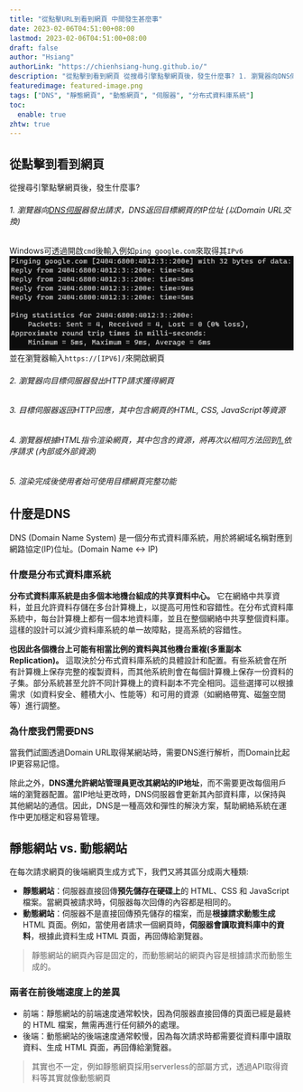 ```yaml
---
title: "從點擊URL到看到網頁 中間發生甚麼事"
date: 2023-02-06T04:51:00+08:00
lastmod: 2023-02-06T04:51:00+08:00
draft: false
author: "Hsiang"
authorLink: "https://chienhsiang-hung.github.io/"
description: "從點擊到看到網頁 從搜尋引擎點擊網頁後，發生什麼事? 1. 瀏覽器向DNS伺服器發出請求，DNS返回目標網頁的IP位址 (以Domain URL交換)"
featuredimage: featured-image.png
tags: ["DNS", "靜態網頁", "動態網頁", "伺服器", "分布式資料庫系統"]
toc:
  enable: true
zhtw: true
---
```

## 從點擊到看到網頁
從搜尋引擎點擊網頁後，發生什麼事?

###### 1. 瀏覽器向[DNS伺服](#什麼是dns)器發出請求，DNS返回目標網頁的IP位址 _(以Domain URL交換)_
Windows可透過開啟`cmd`後輸入例如`ping google.com`來取得其`IPv6`
![CMD Ping](featured-image.png "CMD Ping")
並在瀏覽器輸入`https://[IPV6]/`來開啟網頁
###### 2. 瀏覽器向目標伺服器發出HTTP請求獲得網頁
###### 3. 目標伺服器返回HTTP回應，其中包含網頁的HTML, CSS, JavaScript等資源
###### 4. 瀏覽器根據HTML指令渲染網頁，其中包含的資源，將再次以相同方法回到[1.](#1-瀏覽器向dns伺服器發出請求dns返回目標網頁的ip位址-_以domain-url交換_)依序請求 (內部或外部資源)
###### 5. 渲染完成後使用者始可使用目標網頁完整功能

## 什麼是DNS
DNS (Domain Name System) 是一個分布式資料庫系統，用於將網域名稱對應到網路協定(IP)位址。(Domain Name <-> IP)
### 什麼是分布式資料庫系統
**分布式資料庫系統是由多個本地機台組成的共享資料中心。** 它在網絡中共享資料，並且允許資料存儲在多台計算機上，以提高可用性和容錯性。在分布式資料庫系統中，每台計算機上都有一個本地資料庫，並且在整個網絡中共享整個資料庫。這樣的設計可以減少資料庫系統的单一故障點，提高系統的容錯性。

**也因此各個機台上可能有相當比例的資料與其他機台重複(多重副本Replication)。** 這取決於分布式資料庫系統的具體設計和配置。有些系統會在所有計算機上保存完整的複製資料，而其他系統則會在每個計算機上保存一份資料的子集。部分系統甚至允許不同計算機上的資料副本不完全相同。這些選擇可以根據需求（如資料安全、體積大小、性能等）和可用的資源（如網絡帶寬、磁盤空間等）進行調整。

### 為什麼我們需要DNS
當我們試圖透過Domain URL取得某網站時，需要DNS進行解析，而Domain比起IP更容易記憶。

除此之外，**DNS還允許網站管理員更改其網站的IP地址**，而不需要更改每個用戶端的瀏覽器配置。當IP地址更改時，DNS伺服器會更新其內部資料庫，以保持與其他網站的通信。因此，DNS是一種高效和彈性的解決方案，幫助網絡系統在運作中更加穩定和容易管理。

## 靜態網站 vs. 動態網站
在每次請求網頁的後端網頁生成方式下，我們又將其區分成兩大種類:
- **靜態網站**：伺服器直接回傳**預先儲存在硬碟上**的 HTML、CSS 和 JavaScript 檔案。當網頁被請求時，伺服器每次回傳的內容都是相同的。
- **動態網站**：伺服器不是直接回傳預先儲存的檔案，而是**根據請求動態生成** HTML 頁面。例如，當使用者請求一個網頁時，**伺服器會讀取資料庫中的資料**，根據此資料生成 HTML 頁面，再回傳給瀏覽器。

> 靜態網站的網頁內容是固定的，而動態網站的網頁內容是根據請求而動態生成的。

### 兩者在前後端速度上的差異
- 前端：靜態網站的前端速度通常較快，因為伺服器直接回傳的頁面已經是最終的 HTML 檔案，無需再進行任何額外的處理。
- 後端：動態網站的後端速度通常較慢，因為每次請求時都需要從資料庫中讀取資料、生成 HTML 頁面，再回傳給瀏覽器。

> 其實也不一定，例如靜態網頁採用serverless的部屬方式，透過API取得資料等其實就像動態網頁